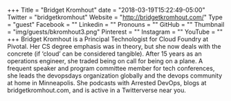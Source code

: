 +++
Title = "Bridget Kromhout"
date = "2018-03-19T15:22:49-05:00"
Twitter = "bridgetkromhout"
Website = "http://bridgetkromhout.com/"
Type = "guest"
Facebook = ""
Linkedin = ""
Pronouns = ""
GitHub = ""
Thumbnail = "img/guests/bkromhout3.png"
Pinterest = ""
Instagram = ""
YouTube = ""
+++
Bridget Kromhout is a Principal Technologist for Cloud Foundry at Pivotal. Her CS degree emphasis was in theory, but she now deals with the concrete (if ‘cloud’ can be considered tangible). After 15 years as an operations engineer, she traded being on call for being on a plane. A frequent speaker and program committee member for tech conferences, she leads the devopsdays organization globally and the devops community at home in Minneapolis. She podcasts with Arrested DevOps, blogs at bridgetkromhout.com, and is active in a Twitterverse near you.
